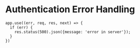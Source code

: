 # Authentication Error Handling

```
app.use((err, req, res, next) => {
  if (err) {
    res.status(500).json({message: 'error in server'});
  }
})
```